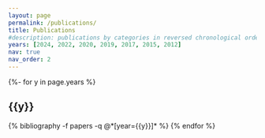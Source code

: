 ```yaml
---
layout: page
permalink: /publications/
title: Publications
#description: publications by categories in reversed chronological order. generated by jekyll-scholar.
years: [2024, 2022, 2020, 2019, 2017, 2015, 2012]
nav: true
nav_order: 2
---
```

<!-- _pages/publications.md -->
<div class="publications">

{%- for y in page.years %}
  <h2 class="year">{{y}}</h2>
  {% bibliography -f papers -q @*[year={{y}}]* %}
{% endfor %}

</div>

